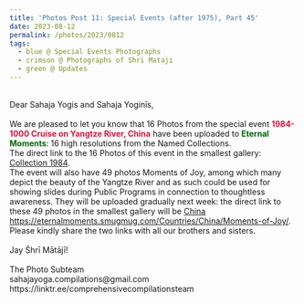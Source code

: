 ```yaml
---
title: 'Photos Post 11: Special Events (after 1975), Part 45'
date: 2023-08-12
permalink: /photos/2023/0812
tags:
  - blue @ Special Events Photographs
  - crimson @ Photographs of Shri Mataji
  - green @ Updates
---
```


<p>
<br>
Dear Sahaja Yogis and Sahaja Yoginīs,<br>
<br>
We are pleased to let you know that 16 Photos from the special event <font color="Crimson"><b>1984-1000 Cruise on Yangtze River, China</b></font> have been uploaded to <font color="DarkGreen"><b>Eternal Moments</b></font>: 16 high resolutions from the Named Collections.<br>
The direct link to the 16 Photos of this event in the smallest gallery: <a href="https://eternalmoments.smugmug.com/Collections/Yogi-Mahajan-Collection/1984"> Collection 1984</a>.<br>
The event will also have 49 photos Moments of Joy, among which many depict the beauty of the Yangtze River and as such could be used for showing slides during Public Programs in connection to thoughtless awareness. They will be uploaded gradually next week: the direct link to these 49 photos in the smallest gallery will be <a href="https://eternalmoments.smugmug.com/Countries/China/Moments-of-Joy/"> China https://eternalmoments.smugmug.com/Countries/China/Moments-of-Joy/</a>.<br>
Please kindly share the two links with all our brothers and sisters.<br>
<br>
Jay Śhrī Mātājī!<br>
<br>
The Photo Subteam<br>
sahajayoga.compilations@gmail.com<br>
https://linktr.ee/comprehensivecompilationsteam<br>
</p>